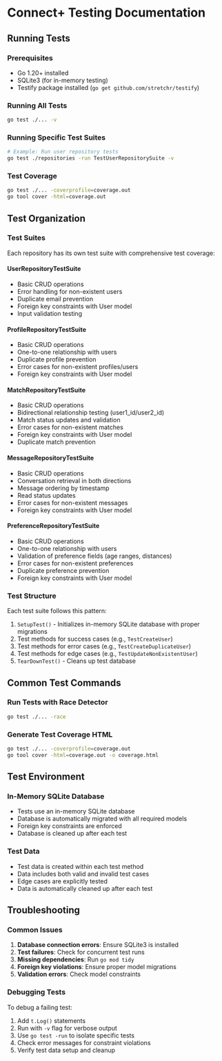 # Connect+ Testing Documentation

## Running Tests

### Prerequisites
- Go 1.20+ installed
- SQLite3 (for in-memory testing)
- Testify package installed (`go get github.com/stretchr/testify`)

### Running All Tests
```bash
go test ./... -v
```

### Running Specific Test Suites
```bash
# Example: Run user repository tests
go test ./repositories -run TestUserRepositorySuite -v
```

### Test Coverage
```bash
go test ./... -coverprofile=coverage.out
go tool cover -html=coverage.out
```

## Test Organization

### Test Suites
Each repository has its own test suite with comprehensive test coverage:

#### UserRepositoryTestSuite
- Basic CRUD operations
- Error handling for non-existent users
- Duplicate email prevention
- Foreign key constraints with User model
- Input validation testing

#### ProfileRepositoryTestSuite
- Basic CRUD operations
- One-to-one relationship with users
- Duplicate profile prevention
- Error cases for non-existent profiles/users
- Foreign key constraints with User model

#### MatchRepositoryTestSuite
- Basic CRUD operations
- Bidirectional relationship testing (user1_id/user2_id)
- Match status updates and validation
- Error cases for non-existent matches
- Foreign key constraints with User model
- Duplicate match prevention

#### MessageRepositoryTestSuite
- Basic CRUD operations
- Conversation retrieval in both directions
- Message ordering by timestamp
- Read status updates
- Error cases for non-existent messages
- Foreign key constraints with User model

#### PreferenceRepositoryTestSuite
- Basic CRUD operations
- One-to-one relationship with users
- Validation of preference fields (age ranges, distances)
- Error cases for non-existent preferences
- Duplicate preference prevention
- Foreign key constraints with User model

### Test Structure
Each test suite follows this pattern:
1. `SetupTest()` - Initializes in-memory SQLite database with proper migrations
2. Test methods for success cases (e.g., `TestCreateUser`)
3. Test methods for error cases (e.g., `TestCreateDuplicateUser`)
4. Test methods for edge cases (e.g., `TestUpdateNonExistentUser`)
5. `TearDownTest()` - Cleans up test database

## Common Test Commands

### Run Tests with Race Detector
```bash
go test ./... -race
```

### Generate Test Coverage HTML
```bash
go test ./... -coverprofile=coverage.out
go tool cover -html=coverage.out -o coverage.html
```

## Test Environment

### In-Memory SQLite Database
- Tests use an in-memory SQLite database
- Database is automatically migrated with all required models
- Foreign key constraints are enforced
- Database is cleaned up after each test

### Test Data
- Test data is created within each test method
- Data includes both valid and invalid test cases
- Edge cases are explicitly tested
- Data is automatically cleaned up after each test

## Troubleshooting

### Common Issues
1. **Database connection errors**: Ensure SQLite3 is installed
2. **Test failures**: Check for concurrent test runs
3. **Missing dependencies**: Run `go mod tidy`
4. **Foreign key violations**: Ensure proper model migrations
5. **Validation errors**: Check model constraints

### Debugging Tests
To debug a failing test:
1. Add `t.Log()` statements
2. Run with `-v` flag for verbose output
3. Use `go test -run` to isolate specific tests
4. Check error messages for constraint violations
5. Verify test data setup and cleanup
